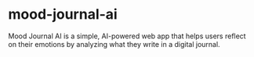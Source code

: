 # mood-journal-ai
 Mood Journal AI is a simple, AI-powered web app that helps users reflect on their emotions by analyzing what they write in a digital journal.
